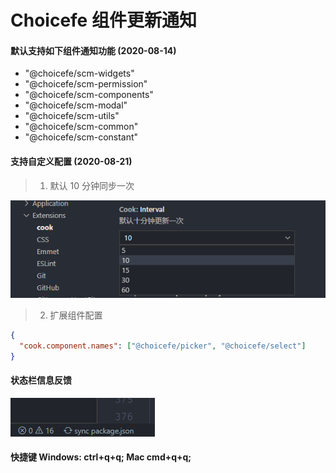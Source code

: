 # Choicefe 组件更新通知

#### 默认支持如下组件通知功能 (2020-08-14)

- "@choicefe/scm-widgets"
- "@choicefe/scm-permission"
- "@choicefe/scm-components"
- "@choicefe/scm-modal"
- "@choicefe/scm-utils"
- "@choicefe/scm-common"
- "@choicefe/scm-constant"

#### 支持自定义配置 (2020-08-21)

> 1. 默认 10 分钟同步一次

![预览图](https://github.com/fanzkday/choicefe/blob/master/desc/interval.png)

> 2. 扩展组件配置

```json
{
  "cook.component.names": ["@choicefe/picker", "@choicefe/select"]
}
```

#### 状态栏信息反馈

![预览图](https://github.com/fanzkday/choicefe/blob/master/desc/status.png)

#### 快捷键 Windows: ctrl+q+q; Mac cmd+q+q;
